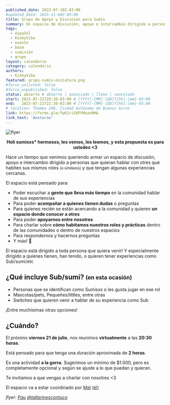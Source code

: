 ```yaml
---
published_date: 2023-07-10Z-03:00
#updated_date: 2023-11-04Z-03:00
title: Grupo de Apoyo y Discusion para Sumis
summary: Un espacio de discusión, apoyo e intercambio dirigido a personas que quieran hablar con otres que habiten sus mismos roles (o similares) y que tengan algunas experiencias cercanas.
tags: 
  - español
  - KinkyVibe
  - evento
  - bdsm
  - sumisión
  - grupo
layout: calendario
category: calendario
authors:
  - KinkyVibe
featured: grupo-sumis-miniatura.png
#force_unlisted: false
#force_unpublished: false
status: abierto # abierto | anunciado | lleno | cancelado
start: 2023-07-21T20:30-03:00 # [YYYY]-[MM]-[DD]T[hh]:[mm]-03:00
end:   2023-07-21T22:30-03:00 # [YYYY]-[MM]-[DD]T[hh]:[mm]-03:00
# location: Thames 240, Ciudad Autónoma de Buenos Aires
link: https://forms.gle/fpK1riS6PVMaaxMHA
link_text: 'Anotarse'
---
```


<script>
  import flyer from '$lib/posts/calendario/media/grupo-de-apoyo-y-discusion-para-sumis-julio-2023/1.jpg';
</script>

![flyer]({flyer})

<div style="text-align:center;font-size: var(--step-2); margin-block: 1em;"><strong>Holi sumisxs* hermosxs, les vemos, les leemos, y esta propuesta es para ustedes &lt;3</strong></div>

Hace un tiempo que venimos queriendo armar un espacio de discusión, apoyo e intercambio dirigido a personas que quieran hablar con otres que habiten sus mismos roles <small>(o similares)</small> y que tengan algunas experiencias cercanas. 

El espacio está pensado para: 

- Poder escuchar a **gente que lleva más tiempo** en la comunidad hablar de sus experiencias 
- Para poder **acompañar a quienes tienen dudas** o preguntas
- Para quienes recién se están acercando a la comunidad y quieren **un espacio donde conocer a otres** 
- Para poder **apoyarnos entre nosotres** 
- Para charlar sobre **cómo habitamos nuestros roles y prácticas** dentro de las comunidades o dentro de nuestros espacios 
- Para respondernos y hacernos preguntas 
- Y más! 🌈

El espacio está dirigido a toda persona que quiera venir! Y especialmente dirigido a quienes tienen, han tenido, o quieren tener experiencias como Sub/sumi/etc 

## ¿Qué incluye **Sub**/**sumi**? <small>(en esta ocasión)</small>

- Personas que se identifican como Sumisxs o les gusta jugar en ese rol
- Mascotas/pets, Pequeñes/littles, entre otras
- Switches que quieren venir a hablar de su experiencia como Sub

¡Entre muchísimas otras opciones!

## ¿Cuándo?

El próximo **viernes 21 de julio**, nos reunimos **virtualmente** a las **20:30 horas**. 

Está pensado para que tenga una duración aproximada de **2 horas**.

Es una actividad **a la gorra**. Sugerimos un mínimo de $1.000, pero es completamente opcional y según se ajuste a lo que puedan y quieran.

<p>Te invitamos a que vengas a charlar con nosotres &lt;3</p>

El espacio va a estar coordinado por [Mel](/DemonWeb) [(él)](https://mis.pronombr.es/son/él&elle)

*flyer: [Pau](/TallarinesConTuco) [\@tallarinescontuco](https://instagram.com/tallarinescontuco)*

<style>
    a {
      color: #222;
      /* text-decoration: none; */
      text-decoration-color: var(--1);
    }
</style>
